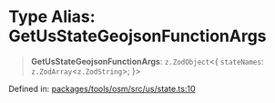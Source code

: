 # Type Alias: GetUsStateGeojsonFunctionArgs

> **GetUsStateGeojsonFunctionArgs**: `z.ZodObject`\<\{ `stateNames`: `z.ZodArray`\<`z.ZodString`\>; \}\>

Defined in: [packages/tools/osm/src/us/state.ts:10](https://github.com/GeoDaCenter/openassistant/blob/bc4037be52d89829440fcc4aaa1010be73719d16/packages/tools/osm/src/us/state.ts#L10)

